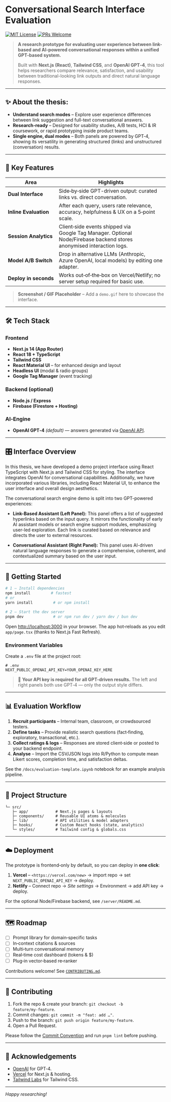 # Conversational Search Interface Evaluation

[![MIT License](https://img.shields.io/badge/License-MIT-blue.svg)](LICENSE)
[![PRs Welcome](https://img.shields.io/badge/PRs-welcome-brightgreen.svg)](CONTRIBUTING.md)

> **A research prototype for evaluating user experience between link-based and AI-powered conversational responses within a unified GPT-based system.**
>
> Built with **Next.js (React)**, **Tailwind CSS**, and **OpenAI GPT‑4**, this tool helps researchers compare relevance, satisfaction, and usability between traditional-looking link outputs and direct natural language responses.

---

## ✨ About the thesis:

* **Understand search modes** – Explore user experience differences between link suggestion and full-text conversational answers.
* **Research‑ready** – Designed for usability studies, A/B tests, HCI & IR coursework, or rapid prototyping inside product teams.
* **Single engine, dual modes** – Both panels are powered by GPT‑4, showing its versatility in generating structured (links) and unstructured (conversation) results.

---

## 📐 Key Features

| Area                  | Highlights                                                                                                            |
| --------------------- | --------------------------------------------------------------------------------------------------------------------- |
| **Dual Interface**    | Side‑by‑side GPT-driven output: curated links vs. direct conversation.                                                |
| **Inline Evaluation** | After each query, users rate relevance, accuracy, helpfulness & UX on a 5‑point scale.                                |
| **Session Analytics** | Client‑side events shipped via Google Tag Manager. Optional Node/Firebase backend stores anonymised interaction logs. |
| **Model A/B Switch**  | Drop in alternative LLMs (Anthropic, Azure OpenAI, local models) by editing one adapter.                              |
| **Deploy in seconds** | Works out‑of‑the‑box on Vercel/Netlify; no server setup required for basic use.                                       |

> **Screenshot / GIF Placeholder** – Add a `demo.gif` here to showcase the interface.

---

## 🛠 Tech Stack

### Frontend

* **Next.js 14 (App Router)**
* **React 18 + TypeScript**
* **Tailwind CSS**
* **React Material UI** – for enhanced design and layout
* **Headless UI** (modal & radio groups)
* **Google Tag Manager** (event tracking)

### Backend (optional)

* **Node.js / Express**
* **Firebase (Firestore + Hosting)**

### AI‑Engine

* **OpenAI GPT‑4** *(default)* — answers generated via [OpenAI API](https://platform.openai.com/).

---

## 🎛 Interface Overview

In this thesis, we have developed a demo project interface using React TypeScript
with Next.js and Tailwind CSS for styling. The interface integrates OpenAI for conversational capabilities. Additionally, we have incorporated various libraries,
including React Material UI, to enhance the user interface and overall design aesthetics.

The conversational search engine demo is split into two GPT-powered experiences:

* **Link-Based Assistant (Left Panel):** This panel offers a list of suggested hyperlinks based on the input query. It mirrors the functionality of early AI assistant models or search engine support modules, emphasizing user-led exploration. Each link is curated based on relevance and directs the user to external resources.

* **Conversational Assistant (Right Panel):** This panel uses AI-driven natural language responses to generate a comprehensive, coherent, and contextualized summary based on the user input.

---

## 🚀 Getting Started

```bash
# 1 – Install dependencies
npm install         # fastest
# or
yarn install         # or npm install

# 2 – Start the dev server
pnpm dev             # or npm run dev / yarn dev / bun dev
```

Open [http://localhost:3000](http://localhost:3000) in your browser. The app hot‑reloads as you edit `app/page.tsx` (thanks to Next.js Fast Refresh).

### Environment Variables

Create a `.env` file at the project root:

```dotenv
# .env
NEXT_PUBLIC_OPENAI_API_KEY=YOUR_OPENAI_KEY_HERE
```

> 🔑 **Your API key is required for all GPT-driven results.** The left and right panels both use GPT‑4 — only the output style differs.

---

## 📊 Evaluation Workflow

1. **Recruit participants** – Internal team, classroom, or crowdsourced testers.
2. **Define tasks** – Provide realistic search questions (fact‑finding, exploratory, transactional, etc.).
3. **Collect ratings & logs** – Responses are stored client‑side or posted to your backend endpoint.
4. **Analyse** – Import the CSV/JSON logs into R/Python to compute mean Likert scores, completion time, and satisfaction deltas.

See the `/docs/evaluation-template.ipynb` notebook for an example analysis pipeline.

---

## 📁 Project Structure

```text
└─ src/
   ├─ app/            # Next.js pages & layouts
   ├─ components/     # Reusable UI atoms & molecules
   ├─ lib/            # API utilities & model adapters
   ├─ hooks/          # Custom React hooks (state, analytics)
   └─ styles/         # Tailwind config & globals.css
```

---

## ☁️ Deployment

The prototype is frontend‑only by default, so you can deploy in **one click**:

1. **Vercel** – `<https://vercel.com/new>` → import repo → set `NEXT_PUBLIC_OPENAI_API_KEY` → deploy.
2. **Netlify** – Connect repo → *Site settings* → Environment → add API key → deploy.

For the optional Node/Firebase backend, see `/server/README.md`.

---

## 🗺️ Roadmap

* [ ] Prompt library for domain‑specific tasks
* [ ] In‑context citations & sources
* [ ] Multi‑turn conversational memory
* [ ] Real‑time cost dashboard (tokens & \$)
* [ ] Plug‑in vector‑based re‑ranker

Contributions welcome! See [`CONTRIBUTING.md`](CONTRIBUTING.md).

---

## 🤝 Contributing

1. Fork the repo & create your branch: `git checkout -b feature/my‑feature`.
2. Commit changes: `git commit -m "feat: add …"`.
3. Push to the branch: `git push origin feature/my‑feature`.
4. Open a Pull Request.

Please follow the [Commit Convention](https://www.conventionalcommits.org/) and run `pnpm lint` before pushing.

---


## 🙏 Acknowledgements

* [OpenAI](https://openai.com) for GPT‑4.
* [Vercel](https://vercel.com) for Next.js & hosting.
* [Tailwind Labs](https://tailwindcss.com) for Tailwind CSS.

---

*Happy researching!*

